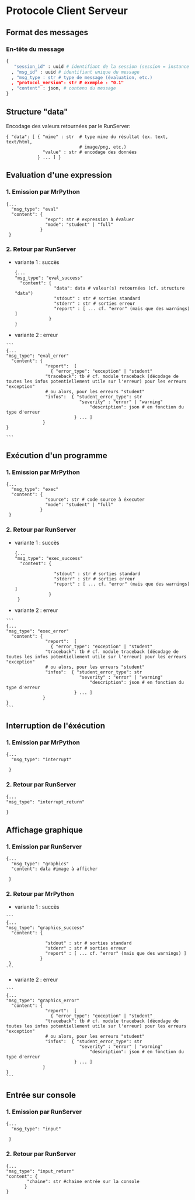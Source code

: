 
Protocole Client Serveur
===================

Format des messages
-------------------------------

### En-tête du message

```python
{
   "session_id" : uuid # identifiant de la session (session = instance de l'interprète)
  , "msg_id" : uuid # identifiant unique du message
  , "msg_type : str # type de message (évaluation, etc.)
  , "protocol_version": str # exemple : "0.1"
  , "content" : json, # contenu du message 
}
```

Structure "data"
---------------------

Encodage des valeurs retournées par le RunServer:

    { "data": [ { "mime" : str  # type mime du résultat (ex. text, text/html,
	                            # image/png, etc.)
	              "value" : str # encodage des données
	            } ... ] }

Evaluation d'une expression
---------------------------------------

### 1. Emission par MrPython

    {...
	  "msg_type": "eval"
	  "content": {
	               "expr": str # expression à évaluer
	               "mode": "student" | "full"
	             }
     }
				   

### 2. Retour par RunServer

  - variante 1 : succès


    ```	
    {...
	"msg_type": "eval_success"
	  "content": {
	               "data": data # valeur(s) retournées (cf. structure "data")
				   "stdout" : str # sorties standard
				   "stderr" : str # sorties erreur
				   "report" : [ ... cf. "error" (mais que des warnings) ]
	             }
    }
    ```




   - variante 2 : erreur
   


    ```
    {...
	"msg_type": "eval_error"
	  "content": {
	               "report":  [ 
				     { "error_type": "exception" | "student"
	               "traceback": tb # cf. module traceback (décodage de toutes les infos potentiellement utile sur l'erreur) pour les erreurs "exception"
				   # ou alors, pour les erreurs "student"
				   "infos":  { "student_error_type": str
				                "severity" : "error" | "warning"
				                    "description": json # en fonction du type d'erreur
   							  } ... ]
                  } 
    }

    ```

	 
				   
## Exécution d'un programme
### 1. Emission par MrPython

    {...
	  "msg_type": "exec"
	  "content": {
	               "source": str # code source à éxecuter
	               "mode": "student" | "full"
	             }
     }
				   

### 2. Retour par RunServer

  - variante 1 : succès

    ```
    {...
	"msg_type": "exec_success"
	  "content": {
	               
				   "stdout" : str # sorties standard
				   "stderr" : str # sorties erreur
				   "report" : [ ... cf. "error" (mais que des warnings) ]
	             }
     }
    ```

   - variante 2 : erreur
   
    ```
    {...
	"msg_type": "exec_error"
	  "content": {
	               "report":  [ 
				     { "error_type": "exception" | "student"
	               "traceback": tb # cf. module traceback (décodage de toutes les infos potentiellement utile sur l'erreur) pour les erreurs "exception"
				   # ou alors, pour les erreurs "student"
				   "infos":  { "student_error_type": str
				                "severity" : "error" | "warning"
				                    "description": json # en fonction du type d'erreur
   							  } ... ]
                  } 
    }
    ``` 


## Interruption de l'éxécution
### 1. Emission par MrPython

    {...
	  "msg_type": "interrupt"
	   
     }

### 2. Retour par RunServer

    {...
	"msg_type": "interrupt_return"
	 
    }
   
## Affichage graphique
### 1. Emission par RunServer

    {...
	  "msg_type": "graphics"
	  "content": data #image à afficher 
	  	
     }

### 2. Retour par MrPython
   - variante 1 : succès

    ```
    {...
	"msg_type": "graphics_success"
	  "content": {
	               
				   "stdout" : str # sorties standard
				   "stderr" : str # sorties erreur
				   "report" : [ ... cf. "error" (mais que des warnings) ]
	             }
     }
    ```

   - variante 2 : erreur
   
    ```
    {...
	"msg_type": "graphics_error"
	  "content": {
	               "report":  [ 
				     { "error_type": "exception" | "student"
	               "traceback": tb # cf. module traceback (décodage de toutes les infos potentiellement utile sur l'erreur) pour les erreurs "exception"
				   # ou alors, pour les erreurs "student"
				   "infos":  { "student_error_type": str
				                "severity" : "error" | "warning"
				                    "description": json # en fonction du type d'erreur
   							  } ... ]
                  } 
    }
    ``` 
    

## Entrée sur console
### 1. Emission par RunServer

    {...
	  "msg_type": "input"
	   
     }

### 2. Retour par RunServer

    {...
	"msg_type": "input_return"
	"content": { 
			"chaine": str #chaine entrée sur la console
		   }	 
    }


	
